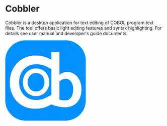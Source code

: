 # Cobbler
Cobbler is a desktop application for text editing of COBOL program text files. The tool offers basic light editing features and syntax highlighting. For details see user manual and developer's guide documents. 

![cobbler icon](cobbler/src/main/java/resources/Cobber-icon.png)
